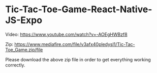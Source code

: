 # Tic-Tac-Toe-Game-React-Native-JS-Expo
Video: https://www.youtube.com/watch?v=-AOEgHWBzf8

Zip: https://www.mediafire.com/file/v3afx40pledysl1/Tic-Tac-Toe_Game.zip/file

Please download the above zip file in order to get everything working correctly.
